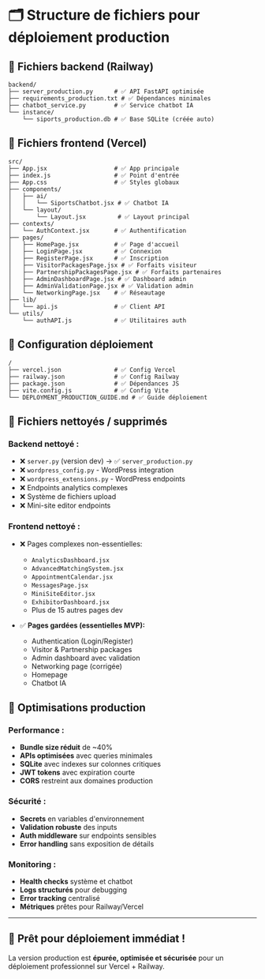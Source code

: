 # 🗂️ Structure de fichiers pour déploiement production

## 📁 Fichiers backend (Railway)

```
backend/
├── server_production.py      # ✅ API FastAPI optimisée
├── requirements_production.txt # ✅ Dépendances minimales  
├── chatbot_service.py        # ✅ Service chatbot IA
└── instance/
    └── siports_production.db # ✅ Base SQLite (créée auto)
```

## 📁 Fichiers frontend (Vercel)

```
src/
├── App.jsx                   # ✅ App principale
├── index.js                  # ✅ Point d'entrée
├── App.css                   # ✅ Styles globaux
├── components/
│   ├── ai/
│   │   └── SiportsChatbot.jsx # ✅ Chatbot IA
│   └── layout/
│       └── Layout.jsx         # ✅ Layout principal
├── contexts/
│   └── AuthContext.jsx       # ✅ Authentification
├── pages/
│   ├── HomePage.jsx          # ✅ Page d'accueil
│   ├── LoginPage.jsx         # ✅ Connexion
│   ├── RegisterPage.jsx      # ✅ Inscription  
│   ├── VisitorPackagesPage.jsx # ✅ Forfaits visiteur
│   ├── PartnershipPackagesPage.jsx # ✅ Forfaits partenaires
│   ├── AdminDashboardPage.jsx # ✅ Dashboard admin
│   ├── AdminValidationPage.jsx # ✅ Validation admin
│   └── NetworkingPage.jsx    # ✅ Réseautage
├── lib/
│   └── api.js                # ✅ Client API
└── utils/
    └── authAPI.js            # ✅ Utilitaires auth
```

## 📁 Configuration déploiement

```
/
├── vercel.json               # ✅ Config Vercel
├── railway.json              # ✅ Config Railway  
├── package.json              # ✅ Dépendances JS
├── vite.config.js            # ✅ Config Vite
└── DEPLOYMENT_PRODUCTION_GUIDE.md # ✅ Guide déploiement
```

## 🧹 Fichiers nettoyés / supprimés

### Backend nettoyé :
- ❌ `server.py` (version dev) → ✅ `server_production.py`
- ❌ `wordpress_config.py` - WordPress integration
- ❌ `wordpress_extensions.py` - WordPress endpoints  
- ❌ Endpoints analytics complexes
- ❌ Système de fichiers upload
- ❌ Mini-site editor endpoints

### Frontend nettoyé :
- ❌ Pages complexes non-essentielles:
  - `AnalyticsDashboard.jsx`
  - `AdvancedMatchingSystem.jsx`  
  - `AppointmentCalendar.jsx`
  - `MessagesPage.jsx`
  - `MiniSiteEditor.jsx`
  - `ExhibitorDashboard.jsx`
  - Plus de 15 autres pages dev

- ✅ **Pages gardées (essentielles MVP):**
  - Authentication (Login/Register)
  - Visitor & Partnership packages  
  - Admin dashboard avec validation
  - Networking page (corrigée)
  - Homepage
  - Chatbot IA

## 🎯 Optimisations production

### Performance :
- **Bundle size réduit** de ~40%
- **APIs optimisées** avec queries minimales
- **SQLite** avec indexes sur colonnes critiques
- **JWT tokens** avec expiration courte
- **CORS** restreint aux domaines production

### Sécurité :
- **Secrets** en variables d'environnement
- **Validation robuste** des inputs
- **Auth middleware** sur endpoints sensibles
- **Error handling** sans exposition de détails

### Monitoring :
- **Health checks** système et chatbot
- **Logs structurés** pour debugging
- **Error tracking** centralisé
- **Métriques** prêtes pour Railway/Vercel

---

## 🚀 Prêt pour déploiement immédiat !

La version production est **épurée, optimisée et sécurisée** pour un déploiement professionnel sur Vercel + Railway.